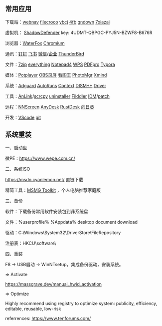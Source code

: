 ## 常用应用

下载站：[webnav](https://webnavigate.github.io/Software.html)	[filecroco](https://www.filecroco.com/)	[ybcj](https://www.52ybcj.com/)	[4fb](https://4fb.cn/)	[gndown](https://www.gndown.com/)	[7xiazai](https://7xiazai.com/)

虚拟机： [ShadowDefender](http://shadowdefender.com/download.html)	key: 4UDMT-QBPGC-PYJ5N-BZWF8-B676R

浏览器：[WaterFox](https://www.waterfox.net/download/)	[Chromium](https://github.com/ungoogled-software/ungoogled-chromium-windows/releases/)

通讯：[钉钉](https://www.dingtalk.com/download)	[飞书](https://www.feishu.cn/download)	[微信](https://pc.weixin.qq.com/)/[企业](https://work.weixin.qq.com/#indexDownload)	[ThunderBird](https://www.thunderbird.net/en-US/download/?downloaded=True&download_channel=esr)

文件：[7zip](https://www.7zip.com/)	[everything](https://www.voidtools.com/downloads)	[Notepad4](https://github.com/zufuliu/notepad4/releases)	[WPS](https://www.wps.cn/)	[PDFpro](https://www.123pan.com/s/N7M7Vv-cjHod.html)	[Typora](https://52ybcj.lanzouu.com/b03rb6m5a)

媒体：[Potplayer](https://52ybcj.lanzoue.com/b03r0hkad)	[OBS录屏](https://obsproject.com/)	[看图王](https://52ybcj.lanzouw.com/b03rmniuj)	[PhotoMgr](https://github.com/tannerhelland/PhotoDemon)	[Xmind](https://www.123pan.com/s/tlYRVv-4joI?pwd=mbOx)	

系统：[Adguard](https://github.com/AdguardTeam/AdguardForWindows/releases)	[AutoRuns](https://download.sysinternals.com/files/Autoruns.zip)	[Context](https://github.com/BluePointLilac/ContextMenuManager/releases)	[DISM++](https://github.com/Chuyu-Team/Dism-Multi-language/releases)	[Driver](https://52ybcj.lanzouw.com/b03qhcnxa)	

工具：[AnLink](https://anl.ink/download/installer)/[scrcpy](https://github.com/Genymobile/scrcpy/releases)	[uninstaller](https://52ybcj.lanzouw.com/b03q9uagf)	[Filddler](https://www.telerik.com/fiddler/fiddler-classic)	[IDM](https://www.internetdownloadmanager.com/download.html)/[patch](https://cracksurl.com/internet-download-manager/)	

远程：[NNScreen](https://lsdy.top/ycxz)	[AnyDesk](https://download.anydesk.com/AnyDesk.exe)	[RustDesk](https://github.com/rustdesk/rustdesk/releases)	[向日葵](https://sunlogin.oray.com/download)

开发：[VScode](http://code.visualstudio.com/)	[git](https://github.com/git-for-windows/git/releases)	



## 系统重装

一、启动盘	

微PE：https://www.wepe.com.cn/

二、系统ISO

https://msdn.cyanlemon.net/	直链下载

精简工具：[MSMG Toolkit](https://msmgtoolkit.in/downloads)	，个人电脑推荐家庭版

三、备份

软件：下载备份常用软件安装包到非系统盘

文件：%userprofile%  %Appdata%	desktop	document	download

驱动：C:\Windows\System32\DriverStore\FileRepository

注册表：HKCU\software\

四、重装

F8 -> USB启动 -> WinNTsetup，集成备份驱动，安装系统。



=> Activate

https://massgrave.dev/manual_hwid_activation

=> Optimize

Highly recommend using registry  to optimize system: publicity, efficiency, editable, reusable, low-risk

referrences:	https://www.tenforums.com/
